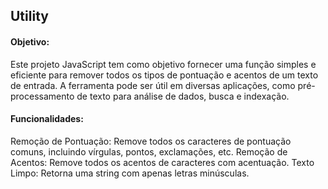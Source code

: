## Utility

<h4>Objetivo:</h4> 
Este projeto JavaScript tem como objetivo fornecer uma função simples e eficiente para remover todos os tipos de pontuação e acentos de um texto de entrada.
A ferramenta pode ser útil em diversas aplicações, como pré-processamento de texto para análise de dados, busca e indexação.

<h4>Funcionalidades:</h4> 
Remoção de Pontuação: Remove todos os caracteres de pontuação comuns, incluindo vírgulas, pontos, exclamações, etc.
Remoção de Acentos: Remove todos os acentos de caracteres com acentuação.
Texto Limpo: Retorna uma string com apenas letras minúsculas.
